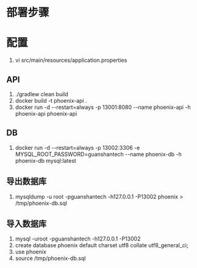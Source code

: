 # 部署步骤

# 配置
1. vi src/main/resources/application.properties

## API
1. ./gradlew clean build
2. docker build -t phoenix-api .
3. docker run -d --restart=always -p 13001:8080 --name phoenix-api -h phoenix-api  phoenix-api


## DB
1. docker run -d --restart=always -p 13002:3306 -e  MYSQL_ROOT_PASSWORD=guanshantech --name phoenix-db -h phoenix-db  mysql:latest

## 导出数据库
1. mysqldump -u root -pguanshantech -h127.0.0.1 -P13002 phoenix > /tmp/phoenix-db.sql

## 导入数据库
1. mysql -uroot -pguanshantech -h127.0.0.1 -P13002 
2. create database phoenix default charset utf8 collate utf8_general_ci;
3. use phoenix
4. source /tmp/phoenix-db.sql